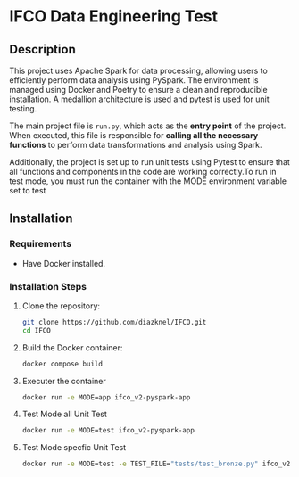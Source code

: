 # IFCO Data Engineering Test

## Description
This project uses Apache Spark for data processing, allowing users to efficiently perform data analysis using PySpark. The environment is managed using Docker and Poetry to ensure a clean and reproducible installation. A medallion architecture is used and pytest is used for unit testing.

The main project file is `run.py`, which acts as the **entry point** of the project. When executed, this file is responsible for **calling all the necessary functions** to perform data transformations and analysis using Spark.

Additionally, the project is set up to run unit tests using Pytest to ensure that all functions and components in the code are working correctly.To run in test mode, you must run the container with the MODE environment variable set to test

## Installation

### Requirements

- Have Docker installed.

### Installation Steps

1. Clone the repository:
   ```bash
   git clone https://github.com/diazknel/IFCO.git
   cd IFCO
2. Build the Docker container:   
   ```bash
   docker compose build     
3. Executer the container
   ```bash
   docker run -e MODE=app ifco_v2-pyspark-app 
4. Test Mode all Unit Test
    ```bash
    docker run -e MODE=test ifco_v2-pyspark-app
5. Test Mode specfic Unit Test
   ```bash
   docker run -e MODE=test -e TEST_FILE="tests/test_bronze.py" ifco_v2-pyspark-app
